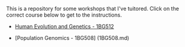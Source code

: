 This is a repository for some workshops that I've tuitored. 
Click on the correct course below to get to the instructions. 



* [Human Evolution and Genetics - 1BG512](1BG512.md)


* [Population Genomics - 1BG508] (1BG508.md)